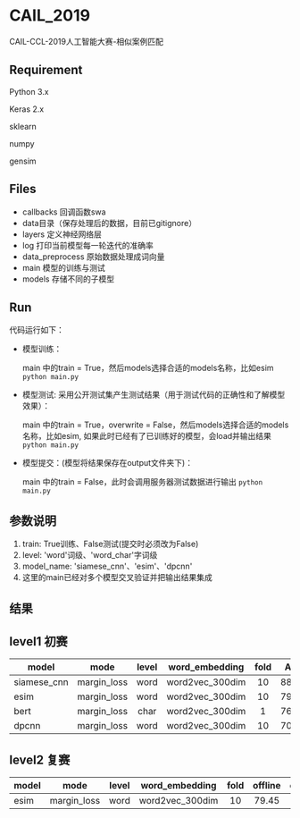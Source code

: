 # CAIL_2019

CAIL-CCL-2019人工智能大赛-相似案例匹配

## Requirement

Python 3.x

Keras 2.x

sklearn

numpy

gensim

## Files
- callbacks 回调函数swa
- data目录（保存处理后的数据，目前已gitignore）
- layers 定义神经网络层
- log 打印当前模型每一轮迭代的准确率
- data_preprocess 原始数据处理成词向量
- main 模型的训练与测试
- models 存储不同的子模型

## Run

代码运行如下：

- 模型训练：

  main 中的train = True，然后models选择合适的models名称，比如esim
  ```python main.py```

- 模型测试: 采用公开测试集产生测试结果（用于测试代码的正确性和了解模型效果）：

  main 中的train = True，overwrite = False，然后models选择合适的models名称，比如esim, 如果此时已经有了已训练好的模型，会load并输出结果
  ```python main.py```

- 模型提交：(模型将结果保存在output文件夹下)：

  main 中的train = False，此时会调用服务器测试数据进行输出
  ```python main.py```

## 参数说明
1. train: True训练、False测试(提交时必须改为False)
2. level: 'word'词级、'word_char'字词级
3. model_name: 'siamese_cnn'、'esim'、'dpcnn'
4. 这里的main已经对多个模型交叉验证并把输出结果集成

## 结果
## level1 初赛
|model         |mode        |level      |word_embedding   |fold     |Acc    |
|--------------|:----------:|:---------:|:---------------:|:-------:|:-----:|
|siamese_cnn   |margin_loss |word       |word2vec_300dim  |10       |88.04  |
|esim          |margin_loss |word       |word2vec_300dim  |10       |79.45  |
|bert          |margin_loss |char       |word2vec_300dim  |1        |76.99  |
|dpcnn         |margin_loss |word       |word2vec_300dim  |10       |70.55  |

## level2 复赛
|model         |mode        |level      |word_embedding   |fold     |offline|online |
|--------------|:----------:|:---------:|:---------------:|:-------:|:-----:|:-----:|
|esim          |margin_loss |word       |word2vec_300dim  |10       |79.45  |66.47  |
